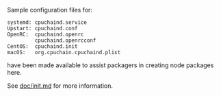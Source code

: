 Sample configuration files for:
```
systemd: cpuchaind.service
Upstart: cpuchaind.conf
OpenRC:  cpuchaind.openrc
         cpuchaind.openrcconf
CentOS:  cpuchaind.init
macOS:   org.cpuchain.cpuchaind.plist
```
have been made available to assist packagers in creating node packages here.

See [doc/init.md](../../doc/init.md) for more information.
